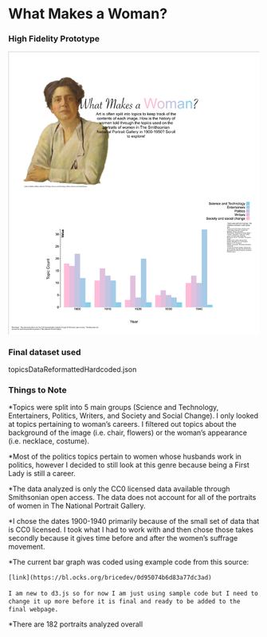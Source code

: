 # What Makes a Woman?
### High Fidelity Prototype
![](HighFidelityPrototype.png)
### Final dataset used
topicsDataReformattedHardcoded.json

### Things to Note
*Topics were split into 5 main groups (Science and Technology, Entertainers, Politics, Writers, and Society and Social Change). I only looked at topics pertaining to woman’s careers. I filtered out topics about the background of the image (i.e. chair, flowers) or the woman’s appearance (i.e. necklace, costume).

*Most of the politics topics pertain to women whose husbands work in politics, however I decided to still look at this genre because being a First Lady is still a career.

*The data analyzed is only the CC0 licensed data available through Smithsonian open access. The data does not account for all of the portraits of women in The National Portrait Gallery.

*I chose the dates 1900-1940 primarily because of the small set of data that is CC0 licensed. I took what I had to work with and then chose those takes secondly because it gives time before and after the women’s suffrage movement.

*The current bar graph was coded using example code from this source:

	[link](https://bl.ocks.org/bricedev/0d95074b6d83a77dc3ad)

	I am new to d3.js so for now I am just using sample code but I need to 	change it up more before it is final and ready to be added to the final webpage.

*There are 182 portraits analyzed overall
